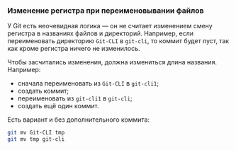 ### Изменение регистра при переименовывании файлов

У Git есть неочевидная логика — он не считает изменением смену регистра в названиях файлов и директорий. Например, если переименовать директорию `Git-CLI` в `git-cli`, то коммит будет пуст, так как кроме регистра ничего не изменилось.

Чтобы засчитались изменения, должна измениться длина названия. Например:
- сначала переименовать из `Git-CLI` в `git-cli1`;
- создать коммит;
- переименовать из `git-cli1` в `git-cli`;
- создать ещё один коммит.

Есть вариант и без дополнительного коммита:

```bash
git mv Git-CLI tmp
git mv tmp git-cli
```
